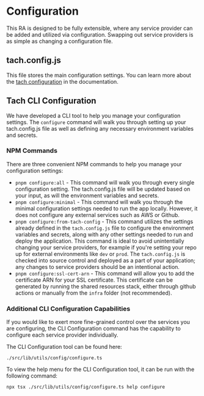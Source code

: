# Configuration

This RA is designed to be fully extensible, where any service provider can be added and utilized via configuration. Swapping out service providers is as simple as changing a configuration file.

## tach.config.js

This file stores the main configuration settings. You can learn more about the [tach configuration](./tach_configuration.md) in the documentation.

## Tach CLI Configuration

We have developed a CLI tool to help you manage your configuration settings. The `configure` command will walk you through setting up your tach.config.js file as well as defining any necessary environment variables and secrets.

### NPM Commands

There are three convenient NPM commands to help you manage your configuration settings:

- `pnpm configure:all` - This command will walk you through every single configuration setting. The tach.config.js file will be updated based on your input, as will the environment variables and secrets.
- `pnpm configure:minimal` - This command will walk you through the minimal configuration settings needed to run the app locally. However, it does not configure any external services such as AWS or Github.
- `pnpm configure:from-tach-config` - This command utilizes the settings already defined in the `tach.config.js` file to configure the environment variables and secrets, along with any other settings needed to run and deploy the application. This command is ideal to avoid unintentially changing your service providers, for example if you're setting your repo up for external environments like `dev` or `prod`. The `tach.config.js` is checked into source control and deployed as a part of your application; any changes to service providers should be an intentional action.
- `pnpm configure:ssl-cert-arn` - This command will allow you to add the certificate ARN for your SSL certificate. This certificate can be generated by running the shared resources stack, either through github actions or manually from the `infra` folder (not recommended).

### Additional CLI Configuration Capabilities

If you would like to exert more fine-grained control over the services you are configuring, the CLI Configuration command has the capability to configure each service provider individually.

The CLI Configuration tool can be found here:

`./src/lib/utils/config/configure.ts`

To view the help menu for the CLI Configuration tool, it can be run with the following command:

```bash
npx tsx ./src/lib/utils/config/configure.ts help configure
```
